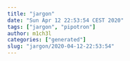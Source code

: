 ```yaml
---
title: "jargon"
date: "Sun Apr 12 22:53:54 CEST 2020"
tags: ["jargon", "pipotron"]
author: m1ch3l
categories: ["generated"]
slug: "jargon/2020-04-12-22:53:54"
---
```



